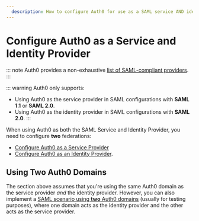 ```yaml
---
  description: How to configure Auth0 for use as a SAML service AND identity provider
---
```


# Configure Auth0 as a Service and Identity Provider

::: note
Auth0 provides a non-exhaustive [list of SAML-compliant providers](/samlp-providers).
:::

::: warning
Auth0 only supports:
* Using Auth0 as the service provider in SAML configurations with **SAML 1.1** or **SAML 2.0**.
* Using Auth0 as the identity provider in SAML configurations with **SAML 2.0**.
:::

When using Auth0 as both the SAML Service and Identity Provider, you need to configure **two** federations:

* [Configure Auth0 as a Service Provider](/protocols/saml/saml-configuration/auth0-as-service-provider)
* [Configure Auth0 as an Identity Provider](/protocols/saml/saml-configuration/auth0-as-identity-provider).

## Using Two Auth0 Domains

The section above assumes that you're using the same Auth0 domain as the service provider *and* the identity provider. However, you can also implement a [SAML scenario using **two** Auth0 domains](/samlsso-auth0-to-auth0) (usually for testing purposes), where one domain acts as the identity provider and the other acts as the service provider.
